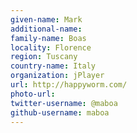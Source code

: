```yaml
---
given-name: Mark	
additional-name: 
family-name: Boas
locality: Florence	
region: Tuscany
country-name: Italy
organization: jPlayer
url: http://happyworm.com/
photo-url: 
twitter-username: @maboa 
github-username: maboa
---
```

